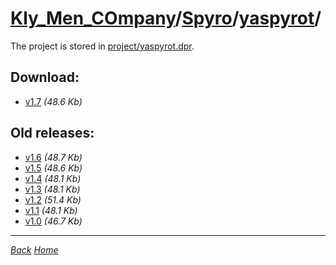 ﻿# [Kly_Men_COmpany](https://github.com/aleksusklim/Kly_Men_COmpany "Kly_Men_COmpany")/[Spyro](https://github.com/aleksusklim/Kly_Men_COmpany/tree/master/Spyro "Kly_Men_COmpany/Spyro/")/[yaspyrot](https://github.com/aleksusklim/yaspyrot "Kly_Men_COmpany/Spyro/yaspyrot/")/

The project is stored in [project/yaspyrot.dpr](./project/yaspyrot.dpr).

## Download:

- [v1.7](http://klimaleksus.narod.ru/Files/4/yaspyrot1V7.rar) _(48.6 Kb)_

## Old releases:

- [v1.6](http://klimaleksus.narod.ru/Files/4/yaspyrot1V6.rar) _(48.7 Kb)_
- [v1.5](http://klimaleksus.narod.ru/Files/4/yaspyrot1V5.rar) _(48.6 Kb)_
- [v1.4](http://klimaleksus.narod.ru/Files/4/yaspyrot1V4.rar) _(48.1 Kb)_
- [v1.3](http://klimaleksus.narod.ru/Files/4/yaspyrot1V3.rar) _(48.1 Kb)_
- [v1.2](http://klimaleksus.narod.ru/Files/4/yaspyrot1V2.rar) _(51.4 Kb)_
- [v1.1](http://klimaleksus.narod.ru/Files/4/yaspyrot1V1.rar) _(48.1 Kb)_
- [v1.0](http://klimaleksus.narod.ru/Files/4/yaspyrot.rar) _(46.7 Kb)_

---

_[Back](https://github.com/aleksusklim/Kly_Men_COmpany/tree/master/Spyro "Kly_Men_COmpany/Spyro/")_
_[Home](https://github.com/aleksusklim/Kly_Men_COmpany "Kly_Men_COmpany")_
